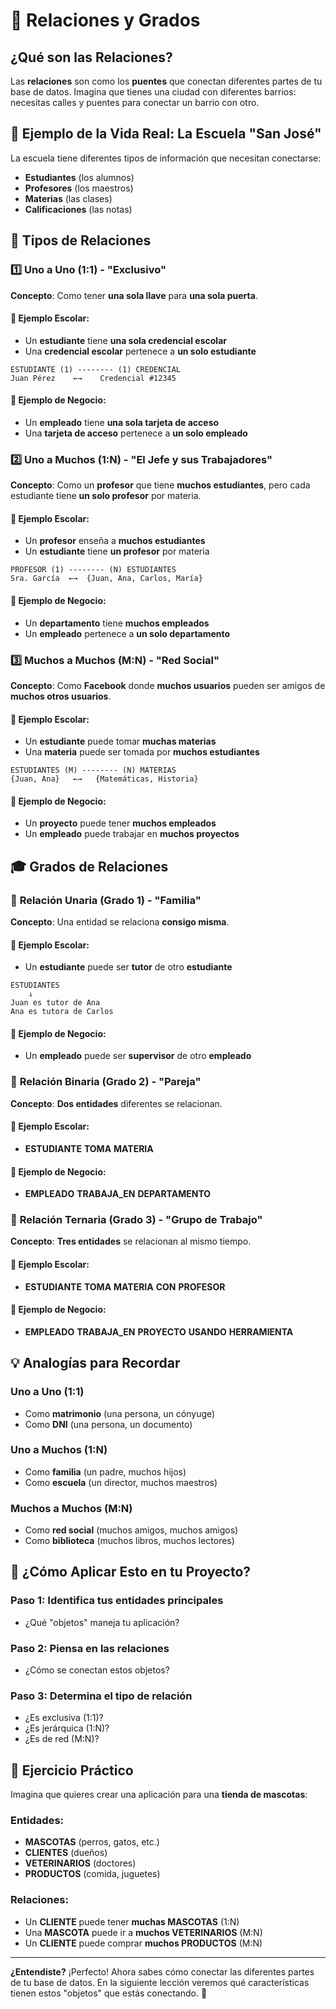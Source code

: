 # 🔗 Relaciones y Grados

## ¿Qué son las Relaciones?

Las **relaciones** son como los **puentes** que conectan diferentes partes de tu base de datos. Imagina que tienes una ciudad con diferentes barrios: necesitas calles y puentes para conectar un barrio con otro.

## 🏪 Ejemplo de la Vida Real: La Escuela "San José"

La escuela tiene diferentes tipos de información que necesitan conectarse:
- **Estudiantes** (los alumnos)
- **Profesores** (los maestros)
- **Materias** (las clases)
- **Calificaciones** (las notas)

## 🎯 Tipos de Relaciones

### 1️⃣ **Uno a Uno (1:1)** - "Exclusivo"

**Concepto**: Como tener **una sola llave** para **una sola puerta**.

#### 🏫 Ejemplo Escolar:
- Un **estudiante** tiene **una sola credencial escolar**
- Una **credencial escolar** pertenece a **un solo estudiante**

```
ESTUDIANTE (1) -------- (1) CREDENCIAL
Juan Pérez    ←→    Credencial #12345
```

#### 🏪 Ejemplo de Negocio:
- Un **empleado** tiene **una sola tarjeta de acceso**
- Una **tarjeta de acceso** pertenece a **un solo empleado**

### 2️⃣ **Uno a Muchos (1:N)** - "El Jefe y sus Trabajadores"

**Concepto**: Como un **profesor** que tiene **muchos estudiantes**, pero cada estudiante tiene **un solo profesor** por materia.

#### 🏫 Ejemplo Escolar:
- Un **profesor** enseña a **muchos estudiantes**
- Un **estudiante** tiene **un profesor** por materia

```
PROFESOR (1) -------- (N) ESTUDIANTES
Sra. García  ←→  {Juan, Ana, Carlos, María}
```

#### 🏪 Ejemplo de Negocio:
- Un **departamento** tiene **muchos empleados**
- Un **empleado** pertenece a **un solo departamento**

### 3️⃣ **Muchos a Muchos (M:N)** - "Red Social"

**Concepto**: Como **Facebook** donde **muchos usuarios** pueden ser amigos de **muchos otros usuarios**.

#### 🏫 Ejemplo Escolar:
- Un **estudiante** puede tomar **muchas materias**
- Una **materia** puede ser tomada por **muchos estudiantes**

```
ESTUDIANTES (M) -------- (N) MATERIAS
{Juan, Ana}   ←→   {Matemáticas, Historia}
```

#### 🏪 Ejemplo de Negocio:
- Un **proyecto** puede tener **muchos empleados**
- Un **empleado** puede trabajar en **muchos proyectos**

## 🎓 Grados de Relaciones

### 🔹 **Relación Unaria (Grado 1)** - "Familia"

**Concepto**: Una entidad se relaciona **consigo misma**.

#### 🏫 Ejemplo Escolar:
- Un **estudiante** puede ser **tutor** de otro **estudiante**

```
ESTUDIANTES
    ↓
Juan es tutor de Ana
Ana es tutora de Carlos
```

#### 🏪 Ejemplo de Negocio:
- Un **empleado** puede ser **supervisor** de otro **empleado**

### 🔹 **Relación Binaria (Grado 2)** - "Pareja"

**Concepto**: **Dos entidades** diferentes se relacionan.

#### 🏫 Ejemplo Escolar:
- **ESTUDIANTE** **TOMA** **MATERIA**

#### 🏪 Ejemplo de Negocio:
- **EMPLEADO** **TRABAJA_EN** **DEPARTAMENTO**

### 🔹 **Relación Ternaria (Grado 3)** - "Grupo de Trabajo"

**Concepto**: **Tres entidades** se relacionan al mismo tiempo.

#### 🏫 Ejemplo Escolar:
- **ESTUDIANTE** **TOMA** **MATERIA** **CON** **PROFESOR**

#### 🏪 Ejemplo de Negocio:
- **EMPLEADO** **TRABAJA_EN** **PROYECTO** **USANDO** **HERRAMIENTA**

## 💡 Analogías para Recordar

### **Uno a Uno (1:1)**
- Como **matrimonio** (una persona, un cónyuge)
- Como **DNI** (una persona, un documento)

### **Uno a Muchos (1:N)**
- Como **familia** (un padre, muchos hijos)
- Como **escuela** (un director, muchos maestros)

### **Muchos a Muchos (M:N)**
- Como **red social** (muchos amigos, muchos amigos)
- Como **biblioteca** (muchos libros, muchos lectores)

## 🚀 ¿Cómo Aplicar Esto en tu Proyecto?

### **Paso 1**: Identifica tus entidades principales
- ¿Qué "objetos" maneja tu aplicación?

### **Paso 2**: Piensa en las relaciones
- ¿Cómo se conectan estos objetos?

### **Paso 3**: Determina el tipo de relación
- ¿Es exclusiva (1:1)?
- ¿Es jerárquica (1:N)?
- ¿Es de red (M:N)?

## 🎯 Ejercicio Práctico

Imagina que quieres crear una aplicación para una **tienda de mascotas**:

### **Entidades**:
- **MASCOTAS** (perros, gatos, etc.)
- **CLIENTES** (dueños)
- **VETERINARIOS** (doctores)
- **PRODUCTOS** (comida, juguetes)

### **Relaciones**:
- Un **CLIENTE** puede tener **muchas MASCOTAS** (1:N)
- Una **MASCOTA** puede ir a **muchos VETERINARIOS** (M:N)
- Un **CLIENTE** puede comprar **muchos PRODUCTOS** (M:N)

---

**¿Entendiste?** ¡Perfecto! Ahora sabes cómo conectar las diferentes partes de tu base de datos. En la siguiente lección veremos qué características tienen estos "objetos" que estás conectando. 🔗
